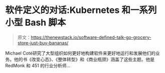 # 软件定义的对话:Kubernetes 和一系列小型 Bash 脚本

> 原文：<https://thenewstack.io/software-defined-talk-go-grocery-store-just-buy-bananas/>

Michael Coté研究了大型组织如何更好地构建软件来更好地运行和发展他们的业务。他的书《改变心态》、《整体转型》和《商业瓶颈》涵盖了这些主题。他是 RedMonk 和 451 的行业分析师...